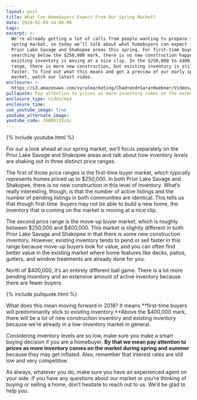 ```yaml
---
layout: post
title: What Can Homebuyers Expect From Our Spring Market?
date: 2018-02-08 14:00:00
tags:
excerpt: >-
  We’re already getting a lot of calls from people wanting to prepare for the
  spring market, so today we’ll talk about what homebuyers can expect in the
  Prior Lake Savage and Shakopee areas this spring. For first-time buyers
  searching below the $250,000 mark, there is no new construction happening, but
  existing inventory is moving at a nice clip. In the $250,000 to $400,000
  range, there is more new construction, but existing inventory is still moving
  faster. To find out what this means and get a preview of our early spring
  market, watch our latest video.
enclosure: >-
  https://s3.amazonaws.com/vyralmarketing/Chad+and+Sara+Huebner/Videos/2018/Chad+%2526+Sara+Huebener+With+Edina+Realty-+What+Can+Homebuyers+Expect+From+Our+Spring+Market%253F+(1).mp4
pullquote: Pay attention to prices as more inventory comes on the market.
enclosure_type: video/mp4
enclosure_time:
use_youtube_image: true
youtube_alternate_image:
youtube_code: IKNRD7ZXuSc
---
```


{% include youtube.html %}

For our a look ahead at our spring market, we’ll focus separately on the Prior Lake Savage and Shakopee areas and talk about how inventory levels are shaking out in three distinct price ranges.

The first of those price ranges is the first-time buyer market, which typically represents homes priced up to $250,000. In both Prior Lake Savage and Shakopee, there is no new construction in this level of inventory. What’s really interesting, though, is that the number of active listings and the number of pending listings in both communities are identical. This tells us that though first-time  buyers may not be able to build a new home, the inventory that is coming on the market is moving at a nice clip.

The second price range is the move-up buyer market, which is roughly between $250,000 and $400,000. This market is slightly different in both Prior Lake Savage and Shakopee in that there is some new construction inventory. However, existing inventory tends to pend or sell faster in this range because move-up buyers look for value, and you can often find better value in the existing market where home features like decks, patios, gutters, and window treatments are already done for you.

North of $400,000, it’s an entirely different ball game. There is a lot more pending inventory and an extensive amount of active inventory because there are fewer buyers.

{% include pullquote.html %}

What does this mean moving forward in 2018? It means **first-time buyers will predominantly stick to existing inventory.**Above the $400,000 mark, there will be a lot of new construction inventory and existing inventory because we’re already in a low-inventory market in general.

Considering inventory levels are so low, make sure you make a smart buying decision if you are a homebuyer. **By that we mean pay attention to prices as more inventory comes on the market during spring and summer** because they may get inflated. Also, remember that interest rates are still low and very competitive.

As always, whatever you do, make sure you have an experienced agent on your side. If you have any questions about our market or you’re thinking of buying or selling a home, don’t hesitate to reach out to us. We’d be glad to help you.